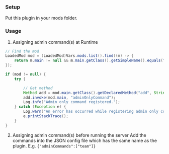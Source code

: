 ### Setup

Put this plugin in your mods folder.


### Usage

1. Assigning admin command(s) at Runtime
```java
// Find the mod
LoadedMod mod = (LoadedMod)Vars.mods.list().find((m) -> {
    return m.main != null && m.main.getClass().getSimpleName().equals("EnhancedHelpCommand");
});

if (mod != null) {
    try {

        // Get method
        Method add = mod.main.getClass().getDeclaredMethod("add", String.class);
        add.invoke(mod.main, "adminOnlyCommand");
        Log.info("Admin only command registered.");
    } catch (Exception e) {
        Log.warn("An error has occurred while registering admin only command(s).");
        e.printStackTrace();
    }
}
```

2. Assigning admin command(s) before running the server
Add the commands into the JSON config file which has the same name as the plugin.
E.g. `{"adminCommands":["team"]}`
